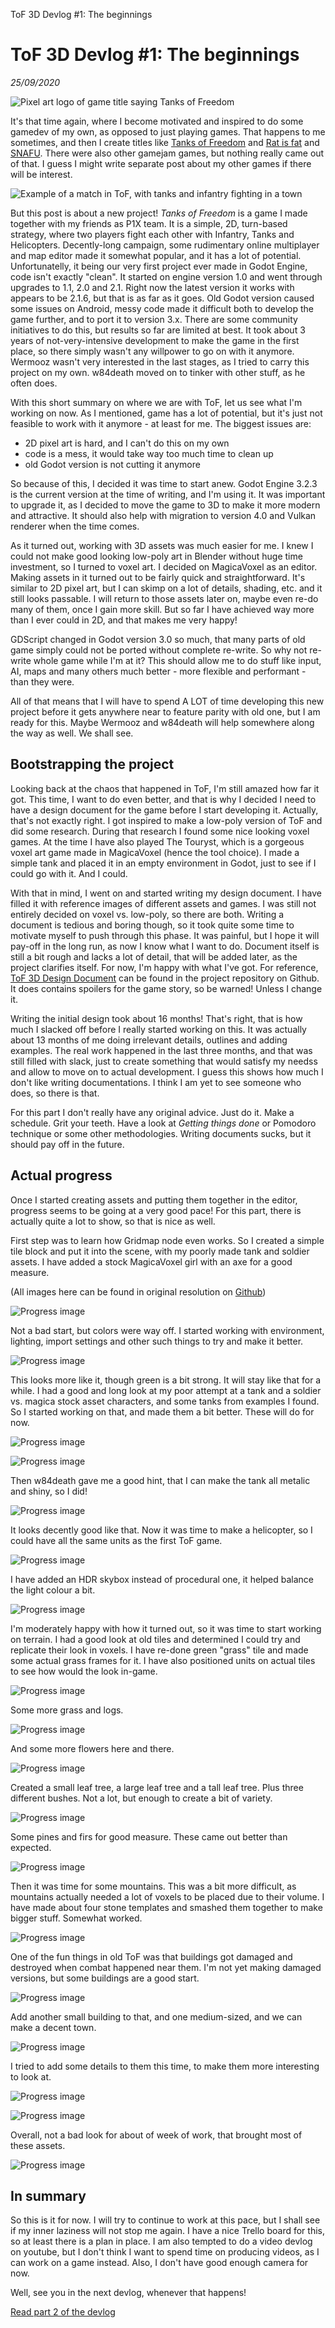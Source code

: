 ToF 3D Devlog #1: The beginnings

# ToF 3D Devlog #1: The beginnings
*25/09/2020*

![Pixel art logo of game title saying Tanks of Freedom](/assets/images/articles/tof-devlog-1/tof_logo.png "Game title logo")

It's that time again, where I become motivated and inspired to do some gamedev of my own, as opposed to just playing games. That happens to me sometimes, and then I create titles like [Tanks of Freedom](https://w84death.itch.io/tanks-of-freedom) and [Rat is fat](https://w84death.itch.io/rat-is-fat) and [SNAFU](https://gotm.io/p1x-in/snafu). There were also other gamejam games, but nothing really came out of that. I guess I might write separate post about my other games if there will be interest.

![Example of a match in ToF, with tanks and infantry fighting in a town](/assets/images/articles/tof-devlog-1/tof_gameplay.png "ToF gameplay example")

But this post is about a new project! _Tanks of Freedom_ is a game I made together with my friends as P1X team. It is a simple, 2D, turn-based strategy, where two players fight each other with Infantry, Tanks and Helicopters. Decently-long campaign, some rudimentary online multiplayer and map editor made it somewhat popular, and it has a lot of potential. Unfortunatelly, it being our very first project ever made in Godot Engine, code isn't exactly "clean". It started on engine version 1.0 and went through upgrades to 1.1, 2.0 and 2.1. Right now the latest version it works with appears to be 2.1.6, but that is as far as it goes. Old Godot version caused some issues on Android, messy code made it difficult both to develop the game further, and to port it to version 3.x. There are some community initiatives to do this, but results so far are limited at best. It took about 3 years of not-very-intensive development to make the game in the first place, so there simply wasn't any willpower to go on with it anymore. Wermooz wasn't very interested in the last stages, as I tried to carry this project on my own. w84death moved on to tinker with other stuff, as he often does.

With this short summary on where we are with ToF, let us see what I'm working on now. As I mentioned, game has a lot of potential, but it's just not feasible to work with it anymore - at least for me. The biggest issues are:

- 2D pixel art is hard, and I can't do this on my own
- code is a mess, it would take way too much time to clean up
- old Godot version is not cutting it anymore

So because of this, I decided it was time to start anew. Godot Engine 3.2.3 is the current version at the time of writing, and I'm using it. It was important to upgrade it, as I decided to move the game to 3D to make it more modern and attractive. It should also help with migration to version 4.0 and Vulkan renderer when the time comes.

As it turned out, working with 3D assets was much easier for me. I knew I could not make good looking low-poly art in Blender without huge time investment, so I turned to voxel art. I decided on MagicaVoxel as an editor. Making assets in it turned out to be fairly quick and straightforward. It's similar to 2D pixel art, but I can skimp on a lot of details, shading, etc. and it still looks passable. I will return to those assets later on, maybe even re-do many of them, once I gain more skill. But so far I have achieved way more than I ever could in 2D, and that makes me very happy!

GDScript changed in Godot version 3.0 so much, that many parts of old game simply could not be ported without complete re-write. So why not re-write whole game while I'm at it? This should allow me to do stuff like input, AI, maps and many others much better - more flexible and performant - than they were.

All of that means that I will have to spend A LOT of time developing this new project before it gets anywhere near to feature parity with old one, but I am ready for this. Maybe Wermooz and w84death will help somewhere along the way as well. We shall see.


## Bootstrapping the project

Looking back at the chaos that happened in ToF, I'm still amazed how far it got. This time, I want to do even better, and that is why I decided I need to have a design document for the game before I start developing it. Actually, that's not exactly right. I got inspired to make a low-poly version of ToF and did some research. During that research I found some nice looking voxel games. At the time I have also played The Touryst, which is a gorgeous voxel art game made in MagicaVoxel (hence the tool choice). I made a simple tank and placed it in an empty environment in Godot, just to see if I could go with it. And I could.

With that in mind, I went on and started writing my design document. I have filled it with reference images of different assets and games. I was still not entirely decided on voxel vs. low-poly, so there are both. Writing a document is tedious and boring though, so it took quite some time to motivate myself to push through this phase. It was painful, but I hope it will pay-off in the long run, as now I know what I want to do. Document itself is still a bit rough and lacks a lot of detail, that will be added later, as the project clarifies itself. For now, I'm happy with what I've got. For reference, [ToF 3D Design Document](https://github.com/P1X-in/Tanks-of-Freedom-3-D/blob/master/docs/DESIGN.md) can be found in the project repository on Github. It does contains spoilers for the game story, so be warned! Unless I change it.

Writing the initial design took about 16 months! That's right, that is how much I slacked off before I really started working on this. It was actually about 13 months of me doing irrelevant details, outlines and adding examples. The real work happened in the last three months, and that was still filled with slack, just to create something that would satisfy my needss and allow to move on to actual development. I guess this shows how much I don't like writing documentations. I think I am yet to see someone who does, so there is that.

For this part I don't really have any original advice. Just do it. Make a schedule. Grit your teeth. Have a look at _Getting things done_ or Pomodoro technique or some other methodologies. Writing documents sucks, but it should pay off in the future.


## Actual progress

Once I started creating assets and putting them together in the editor, progress seems to be going at a very good pace! For this part, there is actually quite a lot to show, so that is nice as well.

First step was to learn how Gridmap node even works. So I created a simple tile block and put it into the scene, with my poorly made tank and soldier assets. I have added a stock MagicaVoxel girl with an axe for a good measure.

(All images here can be found in original resolution on [Github](https://github.com/P1X-in/Tanks-of-Freedom-3-D/tree/master/docs/devlog))

![Progress image](/assets/images/articles/tof-devlog-1/progress_001.png "Progress image")

Not a bad start, but colors were way off. I started working with environment, lighting, import settings and other such things to try and make it better.

![Progress image](/assets/images/articles/tof-devlog-1/progress_002.png "Progress image")

This looks more like it, though green is a bit strong. It will stay like that for a while. I had a good and long look at my poor attempt at a tank and a soldier vs. magica stock asset characters, and some tanks from examples I found. So I started working on that, and made them a bit better. These will do for now.

![Progress image](/assets/images/articles/tof-devlog-1/progress_003.png "Progress image")

![Progress image](/assets/images/articles/tof-devlog-1/progress_004.png "Progress image")

Then w84death gave me a good hint, that I can make the tank all metalic and shiny, so I did!

![Progress image](/assets/images/articles/tof-devlog-1/progress_005.png "Progress image")

It looks decently good like that. Now it was time to make a helicopter, so I could have all the same units as the first ToF game.

![Progress image](/assets/images/articles/tof-devlog-1/progress_006.png "Progress image")

I have added an HDR skybox instead of procedural one, it helped balance the light colour a bit.

![Progress image](/assets/images/articles/tof-devlog-1/progress_007.png "Progress image")

I'm moderately happy with how it turned out, so it was time to start working on terrain. I had a good look at old tiles and determined I could try and replicate their look in voxels. I have re-done green "grass" tile and made some actual grass frames for it. I have also positioned units on actual tiles to see how would the look in-game.

![Progress image](/assets/images/articles/tof-devlog-1/progress_008.png "Progress image")

Some more grass and logs.

![Progress image](/assets/images/articles/tof-devlog-1/progress_009.png "Progress image")

And some more flowers here and there.

![Progress image](/assets/images/articles/tof-devlog-1/progress_010.png "Progress image")

Created a small leaf tree, a large leaf tree and a tall leaf tree. Plus three different bushes. Not a lot, but enough to create a bit of variety.

![Progress image](/assets/images/articles/tof-devlog-1/progress_011.png "Progress image")

Some pines and firs for good measure. These came out better than expected.

![Progress image](/assets/images/articles/tof-devlog-1/progress_012.png "Progress image")

Then it was time for some mountains. This was a bit more difficult, as mountains actually needed a lot of voxels to be placed due to their volume. I have made about four stone templates and smashed them together to make bigger stuff. Somewhat worked.

![Progress image](/assets/images/articles/tof-devlog-1/progress_013.png "Progress image")

One of the fun things in old ToF was that buildings got damaged and destroyed when combat happened near them. I'm not yet making damaged versions, but some buildings are a good start.

![Progress image](/assets/images/articles/tof-devlog-1/progress_014.png "Progress image")

Add another small building to that, and one medium-sized, and we can make a decent town.

![Progress image](/assets/images/articles/tof-devlog-1/progress_015.png "Progress image")

I tried to add some details to them this time, to make them more interesting to look at.

![Progress image](/assets/images/articles/tof-devlog-1/progress_016.png "Progress image")

![Progress image](/assets/images/articles/tof-devlog-1/progress_017.png "Progress image")

Overall, not a bad look for about of week of work, that brought most of these assets.

![Progress image](/assets/images/articles/tof-devlog-1/progress_018.png "Progress image")


## In summary

So this is it for now. I will try to continue to work at this pace, but I shall see if my inner laziness will not stop me again. I have a nice Trello board for this, so at least there is a plan in place. I am also tempted to do a video devlog on youtube, but I don't think I want to spend time on producing videos, as I can work on a game instead. Also, I don't have good enough camera for now.

Well, see you in the next devlog, whenever that happens!

[Read part 2 of the devlog](/tof-devlog-2)
